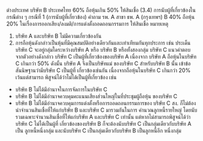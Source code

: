ต่างประเทศ
บริษัท B
ประเทศไทย
60%
ถือหุ้นเกิน 50%
ให้สินเชื่อ
(3.4) การนับผู้ที่เกี่ยวข้องในกรณีต่าง ๆ
กรณีที่ 1 (การนับผู้ที่เกี่ยวข้อง)
คำถาม
รพ. A
สาขา ธพ. A
(กรุงเทพฯ)
B
40%
ถือหุ้น 20%
ในเรื่องการออกเสียง/ลงมติ/การแต่งตั้งถอดถอนกรรมการ
ให้สินเชื่อ
หมายเหตุ
1. บริษัท A และบริษัท B ไม่มีความเกี่ยวข้องกัน
2. การถือหุ้นดังกล่าวเป็นหุ้นที่มีคุณสมบัติอย่างเดียวกันและเท่าเทียมกันทุกประการ เช่น
ประเด็น
บริษัท C จะอยู่กลุ่มใดระหว่างบริษัท A หรือ บริษัท B หรือทั้งสองกลุ่ม
บริษัท C
แนวคําตอบ
จากตัวอย่างดังกล่าว บริษัท C เป็นผู้ที่เกี่ยวข้องของบริษัท A เนื่องจาก
บริษัท A ถือหุ้นในบริษัท C เกินกว่า 50% ดังนั้น บริษัท A จึงเป็นบริษัทแม่
ของบริษัท C สําหรับบริษัท B นั้น เข้าข้อสันนิษฐานว่ามีบริษัท C เป็นผู้ที่
เกี่ยวข้องเช่นกัน เนื่องจากถือหุ้นในบริษัท C เกินกว่า 20% เว้นแต่สามารถ
พิสูจน์ได้ว่าไม่ได้เป็นผู้ที่เกี่ยวข้อง เช่น
- บริษัท B ไม่ได้มีอำนาจในการจัดการในบริษัท C
- บริษัท B ไม่ได้มีอำนาจควบคุมคะแนนเสียงส่วนใหญ่ในที่ประชุมผู้ถือหุ้น
ของบริษัท C
- บริษัท B ไม่ได้มีอำนาจควบคุมการแต่งตั้งหรือการถอดถอนกรรมการของ
บริษัท C
สง. ก็ไม่ต้องนําจํานวนสินเชื่อที่ให้แก่บริษัท B และบริษัท C มารวมกันในการ
คำนวณลูกหนี้รายใหญ่ โดยนับรวมเฉพาะจำนวนสินเชื่อที่ให้แก่บริษัท A
และบริษัท C เท่านั้น แต่หากไม่สามารถพิสูจน์ได้ว่าบริษัท C ไม่ได้เป็นผู้ที่
เกี่ยวข้องของบริษัท B ก็จะต้องนับบริษัท C เป็นกลุ่มเดียวกับบริษัท A เป็น
ลูกหนี้หนึ่งกลุ่ม และนับบริษัท C เป็นกลุ่มเดียวกับบริษัท B เป็นลูกหนี้อีก
หนึ่งกลุ่ม
